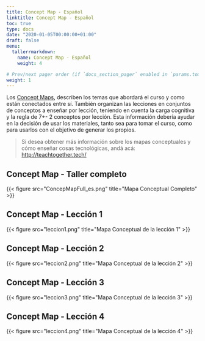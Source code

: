 ```yaml
---
title: Concept Map - Español
linktitle: Concept Map - Español
toc: true
type: docs
date: "2020-01-05T00:00:00+01:00"
draft: false
menu:
  tallerrmarkdown:
    name: Concept Map - Español
    weight: 4

# Prev/next pager order (if `docs_section_pager` enabled in `params.toml`)
weight: 1
---
```


Los [Concept Maps](http://teachtogether.tech/#s:memory-concept-maps), describen los temas que abordará el curso y como están conectados entre sí.  También organizan las lecciones en conjuntos de conceptos a enseñar por lección, teniendo en cuenta la carga cognitiva y la regla de 7+- 2 conceptos por lección.  Esta información debería ayudar en la decisión de usar los materiales, tanto sea para tomar el curso, como para usarlos con el objetivo de generar los propios.

> Si desea obtener más información sobre los mapas conceptuales y cómo enseñar cosas tecnológicas, andá acá: http://teachtogether.tech/


## Concept Map - Taller completo


{{< figure src="ConcepMapFull_es.png" title="Mapa Conceptual Completo" >}}

## Concept Map - Lección 1


{{< figure src="leccion1.png" title="Mapa Conceptual de la lección 1" >}}

## Concept Map - Lección 2

{{< figure src="leccion2.png" title="Mapa Conceptual de la lección 2" >}}

## Concept Map - Lección 3

{{< figure src="leccion3.png" title="Mapa Conceptual de la lección 3" >}}

## Concept Map - Lección 4

{{< figure src="leccion4.png" title="Mapa Conceptual de la lección 4" >}}